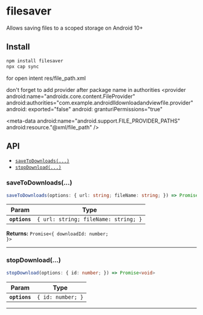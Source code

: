 # filesaver

Allows saving files to a scoped storage on Android 10+

## Install

```bash
npm install filesaver
npx cap sync
```

for open intent 
res/file_path.xml
<?xml version.-1.0" encoding="utf-8"?>
<paths>
  <external-path name="external_path" path="." /> 
</paths>

don't forget to add provider after package name in authorities
<provider
  android:name="androidx.core.content.FileProvider"
  android:authorities="com.example.androidlldownloadandviewfile.provider"
  android: exported="false"
  android: granturiPermissions="true"
>
  <meta-data android:name="android.support.FILE_PROVIDER_PATHS" android:resource."@xml/file_path" />
</provider>

## API

<docgen-index>

* [`saveToDownloads(...)`](#savetodownloads)
* [`stopDownload(...)`](#stopdownload)

</docgen-index>

<docgen-api>
<!--Update the source file JSDoc comments and rerun docgen to update the docs below-->

### saveToDownloads(...)

```typescript
saveToDownloads(options: { url: string; fileName: string; }) => Promise<{ downloadId: number; }>
```

| Param         | Type                                            |
| ------------- | ----------------------------------------------- |
| **`options`** | <code>{ url: string; fileName: string; }</code> |

**Returns:** <code>Promise&lt;{ downloadId: number; }&gt;</code>

--------------------


### stopDownload(...)

```typescript
stopDownload(options: { id: number; }) => Promise<void>
```

| Param         | Type                         |
| ------------- | ---------------------------- |
| **`options`** | <code>{ id: number; }</code> |

--------------------

</docgen-api>
